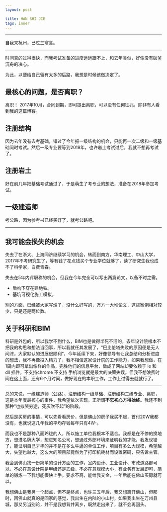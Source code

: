 ```yaml
---
layout: post

title: HAN SHI JIE
tags: inner
---
```


------

自我来杭州，已过三寒食。

------


时间真的过得很快，而我考试准备的进度远远跟不上，和去年类似，好像没有破釜沉舟的决心。

为此，以便给自己留有太多的后路，我想是时候该做决定了。

## 最核心的问题，是否离职？

离职！ 2017年10月，合同到期，即可提出离职，可以没有任何征兆，除非有人看到我的这篇博客。

## 注册结构

因为去年没有去考基础，错过了今年报一级结构的机会，只能再一次二级和一级基础同时考试。然后一级专业要等到2019年，也许岩土考试过后，我就不想再考试了。

## 注册岩土

好在前几年把基础考试通过了，于是萌生了考专业的想法，准备在2018年参加考试。

## 一级建造师

考公路，因为参考书已经买好了，就考公路吧。

------

## 我可能会损失的机会


失去了在浙大、上海同济继续学习的机会，转而到南方，华南理工、中山大学，2017年不考研究生了，等有钱了花点钱买个专业学位就够了，读了研究生我也成不了科学家，白费青春。

失去在5年内评职称的机会，但我在今年完全可以写出两篇论文，以备不时之需。

- 盾构下穿在建地铁。
- 基坑可视化施工模拟。

别的方面，已经被大家写烂了，没什么好写的，万方一大堆论文，这些案例相对较少，只是还是两位数。


## 关于科研和BIM

科研是外包的，所以我学不到什么，BIM也是做得半死不活的，去年设计院根本不把我的构思和想法当回事，所以我就任其发展了，“巴比伦塔失败的原因便是无人问津，大家默认的进展很顺利”，今年延续下来，好像领导有让我总结和分析进度的想法，我不再像投入精力了，我不相信这家设计院的工作能力，如果我想做，在1周内即可拿出像样的作品，完胜他们的信息平台，做成了网站却要依赖于 ie 和 dll 插件，不支持chrome 不支持 手机浏览就是最大的决策失误。但我不想浪费时间在这上面，还有6个月时间，做好现在的本职工作，工作上过得去就就行了。

------

总的来说，一级建造师（公路）、注册结构一级基础、注册结构二级专业、离职，这是本年度最核心的事件，我希望依次实现，正所谓<strong>不忘初心方得始终</strong>。我还不到那种“也拟哭穷途，死灰吹不起”的阶段。

然后是买房的事情，可以先看看房价，但是佛山的房子我买不起，首付20W我都没有，也就说这几年我的平均存钱每年只有4W-。

而我也不是那种八面玲珑的人，所以施工单位我根本不适合。我都是在不停的换地方，想进名牌大学，想进知名公司，想通过外部环境来证明我的才能，我发现错了，能证明自己才华的并不是在多么牛逼的单位工作，项目有多么大规模，希望越大，失望也越大，这么大的项目部竟然为了打印机耗材而设置密码，只告诉主管。

<!-- 于是我决定明天来电恶作剧，就这么定了，抱歉，我是小心眼的人。算了，放假我还想早点安心回家呢！ -->

我会到佛山找一份简单的设计方面的工作，室内设计、工业设计、市政道路都可以，不必在意设计院是甲级还是乙级，不必在意规模大小，有业务有发展即可，简单的锻炼一下我想能很快上手。要求不高，能给我交金，一年后能在佛山买房就可以。

我想佛山是我另一个起点，但不是终点，也许三五年后，我又想离开佛山，但那时，回佛山就真的是回家的感觉，我出生在内陆的小山村，如果我出生在万州县城，那又另当别论，并不是我想背井离乡，既然走出来了，就不会再回头。
